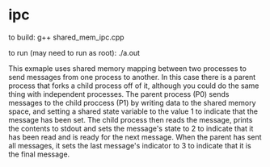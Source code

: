 # ipc

to build:
g++ shared_mem_ipc.cpp

to run (may need to run as root):
./a.out

This exmaple uses shared memory mapping between two processes to send messages from one process to another. In this case there is a parent process that forks a child process off of it, although you could do the same thing with independent processes. The parent process (P0) sends messages to the child proccess (P1) by writing data to the shared memory space, and setting a shared state variable to the value 1 to indicate that the message has been set. The child process then reads the message, prints the contents to stdout and sets the message's state to 2 to indicate that it has been read and is ready for the next message. When the parent has sent all messages, it sets the last message's indicator to 3 to indicate that it is the final message.
